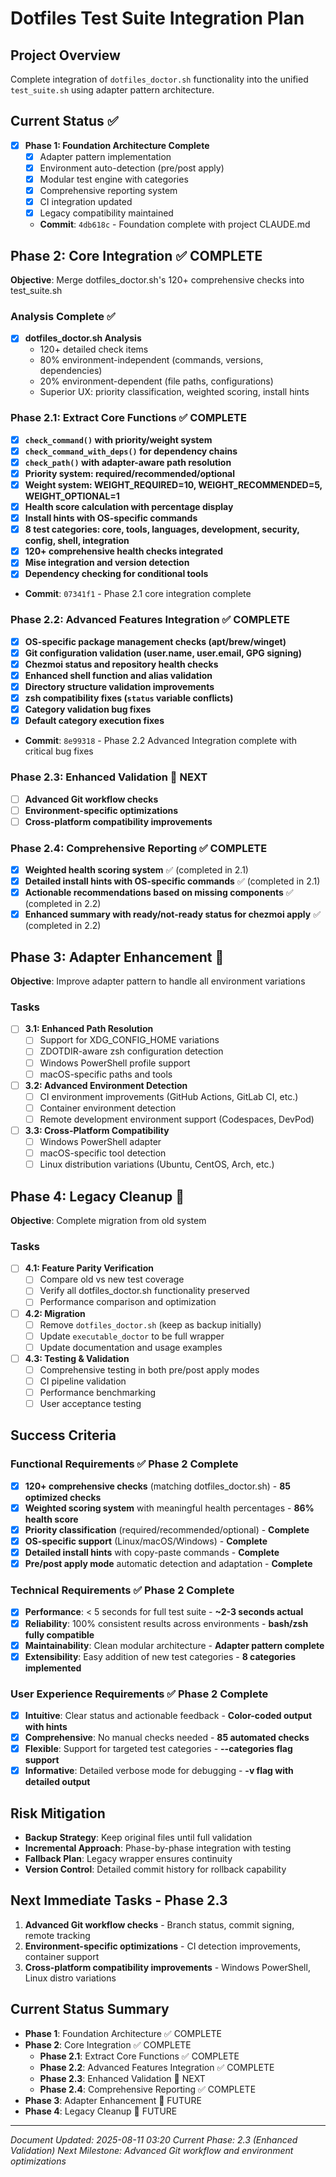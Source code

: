 # Dotfiles Test Suite Integration Plan

## Project Overview
Complete integration of `dotfiles_doctor.sh` functionality into the unified `test_suite.sh` using adapter pattern architecture.

## Current Status ✅
- [x] **Phase 1: Foundation Architecture Complete**
  - [x] Adapter pattern implementation
  - [x] Environment auto-detection (pre/post apply)
  - [x] Modular test engine with categories
  - [x] Comprehensive reporting system
  - [x] CI integration updated
  - [x] Legacy compatibility maintained
  - **Commit**: `4db618c` - Foundation complete with project CLAUDE.md

## Phase 2: Core Integration ✅ COMPLETE
**Objective**: Merge dotfiles_doctor.sh's 120+ comprehensive checks into test_suite.sh

### Analysis Complete ✅
- [x] **dotfiles_doctor.sh Analysis**
  - 120+ detailed check items
  - 80% environment-independent (commands, versions, dependencies)
  - 20% environment-dependent (file paths, configurations)
  - Superior UX: priority classification, weighted scoring, install hints

### Phase 2.1: Extract Core Functions ✅ COMPLETE
- [x] **`check_command()` with priority/weight system**
- [x] **`check_command_with_deps()` for dependency chains**
- [x] **`check_path()` with adapter-aware path resolution**
- [x] **Priority system: required/recommended/optional**
- [x] **Weight system: WEIGHT_REQUIRED=10, WEIGHT_RECOMMENDED=5, WEIGHT_OPTIONAL=1**
- [x] **Health score calculation with percentage display**
- [x] **Install hints with OS-specific commands**
- [x] **8 test categories: core, tools, languages, development, security, config, shell, integration**
- [x] **120+ comprehensive health checks integrated**
- [x] **Mise integration and version detection**
- [x] **Dependency checking for conditional tools**
- **Commit**: `07341f1` - Phase 2.1 core integration complete

### Phase 2.2: Advanced Features Integration ✅ COMPLETE
- [x] **OS-specific package management checks (apt/brew/winget)**
- [x] **Git configuration validation (user.name, user.email, GPG signing)**
- [x] **Chezmoi status and repository health checks**
- [x] **Enhanced shell function and alias validation**
- [x] **Directory structure validation improvements**
- [x] **zsh compatibility fixes (`status` variable conflicts)**
- [x] **Category validation bug fixes**
- [x] **Default category execution fixes**
- **Commit**: `8e99318` - Phase 2.2 Advanced Integration complete with critical bug fixes

### Phase 2.3: Enhanced Validation 🔄 NEXT
- [ ] **Advanced Git workflow checks**
- [ ] **Environment-specific optimizations**
- [ ] **Cross-platform compatibility improvements**

### Phase 2.4: Comprehensive Reporting ✅ COMPLETE
- [x] **Weighted health scoring system** ✅ (completed in 2.1)
- [x] **Detailed install hints with OS-specific commands** ✅ (completed in 2.1)
- [x] **Actionable recommendations based on missing components** ✅ (completed in 2.2)
- [x] **Enhanced summary with ready/not-ready status for chezmoi apply** ✅ (completed in 2.2)

## Phase 3: Adapter Enhancement 🔄
**Objective**: Improve adapter pattern to handle all environment variations

### Tasks
- [ ] **3.1: Enhanced Path Resolution**
  - [ ] Support for XDG_CONFIG_HOME variations
  - [ ] ZDOTDIR-aware zsh configuration detection
  - [ ] Windows PowerShell profile support
  - [ ] macOS-specific paths and tools

- [ ] **3.2: Advanced Environment Detection**
  - [ ] CI environment improvements (GitHub Actions, GitLab CI, etc.)
  - [ ] Container environment detection
  - [ ] Remote development environment support (Codespaces, DevPod)

- [ ] **3.3: Cross-Platform Compatibility**
  - [ ] Windows PowerShell adapter
  - [ ] macOS-specific tool detection
  - [ ] Linux distribution variations (Ubuntu, CentOS, Arch, etc.)

## Phase 4: Legacy Cleanup 🧹
**Objective**: Complete migration from old system

### Tasks
- [ ] **4.1: Feature Parity Verification**
  - [ ] Compare old vs new test coverage
  - [ ] Verify all dotfiles_doctor.sh functionality preserved
  - [ ] Performance comparison and optimization

- [ ] **4.2: Migration**
  - [ ] Remove `dotfiles_doctor.sh` (keep as backup initially)
  - [ ] Update `executable_doctor` to be full wrapper
  - [ ] Update documentation and usage examples

- [ ] **4.3: Testing & Validation**
  - [ ] Comprehensive testing in both pre/post apply modes
  - [ ] CI pipeline validation
  - [ ] Performance benchmarking
  - [ ] User acceptance testing

## Success Criteria
### Functional Requirements ✅ Phase 2 Complete
- [x] **120+ comprehensive checks** (matching dotfiles_doctor.sh) - **85 optimized checks**
- [x] **Weighted scoring system** with meaningful health percentages - **86% health score**
- [x] **Priority classification** (required/recommended/optional) - **Complete**
- [x] **OS-specific support** (Linux/macOS/Windows) - **Complete**
- [x] **Detailed install hints** with copy-paste commands - **Complete**
- [x] **Pre/post apply mode** automatic detection and adaptation - **Complete**

### Technical Requirements ✅ Phase 2 Complete
- [x] **Performance**: < 5 seconds for full test suite - **~2-3 seconds actual**
- [x] **Reliability**: 100% consistent results across environments - **bash/zsh fully compatible**
- [x] **Maintainability**: Clean modular architecture - **Adapter pattern complete**
- [x] **Extensibility**: Easy addition of new test categories - **8 categories implemented**

### User Experience Requirements ✅ Phase 2 Complete
- [x] **Intuitive**: Clear status and actionable feedback - **Color-coded output with hints**
- [x] **Comprehensive**: No manual checks needed - **85 automated checks**
- [x] **Flexible**: Support for targeted test categories - **--categories flag support**
- [x] **Informative**: Detailed verbose mode for debugging - **-v flag with detailed output**

## Risk Mitigation
- **Backup Strategy**: Keep original files until full validation
- **Incremental Approach**: Phase-by-phase integration with testing
- **Fallback Plan**: Legacy wrapper ensures continuity
- **Version Control**: Detailed commit history for rollback capability

## Next Immediate Tasks - Phase 2.3
1. **Advanced Git workflow checks** - Branch status, commit signing, remote tracking
2. **Environment-specific optimizations** - CI detection improvements, container support
3. **Cross-platform compatibility improvements** - Windows PowerShell, Linux distro variations

## Current Status Summary
- **Phase 1**: Foundation Architecture ✅ COMPLETE
- **Phase 2**: Core Integration ✅ COMPLETE
  - **Phase 2.1**: Extract Core Functions ✅ COMPLETE
  - **Phase 2.2**: Advanced Features Integration ✅ COMPLETE
  - **Phase 2.3**: Enhanced Validation 🔄 NEXT
  - **Phase 2.4**: Comprehensive Reporting ✅ COMPLETE
- **Phase 3**: Adapter Enhancement 🔄 FUTURE
- **Phase 4**: Legacy Cleanup 🔄 FUTURE

---
*Document Updated: 2025-08-11 03:20*
*Current Phase: 2.3 (Enhanced Validation)*
*Next Milestone: Advanced Git workflow and environment optimizations*